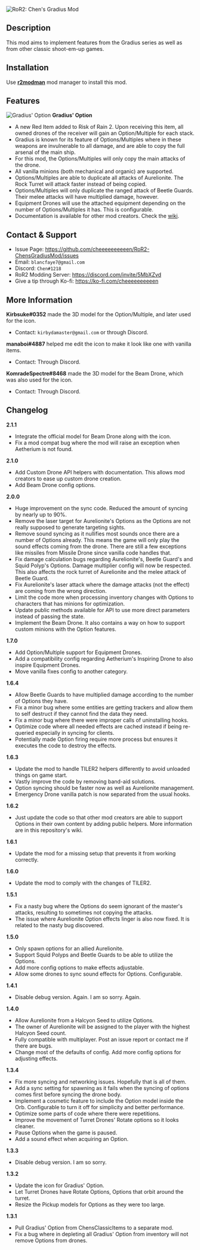 ![RoR2: Chen's Gradius Mod](https://i.imgur.com/yIMFu24.png)

## Description

This mod aims to implement features from the Gradius series as well as from other classic shoot-em-up games.

## Installation

Use **[r2modman](https://thunderstore.io/package/ebkr/r2modman/)** mod manager to install this mod.

## Features

![Gradius' Option](https://puu.sh/GBI6M.png)
**Gradius' Option**
- A new Red Item added to Risk of Rain 2. Upon receiving this item, all owned drones of the receiver will gain an Option/Multiple for each stack.
- Gradius is known for its feature of Options/Multiples where in these weapons are invulnerable to all damage, and are able to copy the full arsenal of the main ship.
- For this mod, the Options/Multiples will only copy the main attacks of the drone.
- All vanilla minions (both mechanical and organic) are supported.
- Options/Multiples are able to duplicate all attacks of Aurelionite. The Rock Turret will attack faster instead of being copied.
- Options/Multiples will only duplicate the ranged attack of Beetle Guards. Their melee attacks will have multiplied damage, however.
- Equipment Drones will use the attached equipment depending on the number of Options/Multiples it has. This is configurable.
- Documentation is available for other mod creators. Check the [wiki](https://github.com/cheeeeeeeeeen/RoR2-ChensGradiusMod/wiki).

## Contact & Support

- Issue Page: https://github.com/cheeeeeeeeeen/RoR2-ChensGradiusMod/issues
- Email: `blancfaye7@gmail.com`
- Discord: `Chen#1218`
- RoR2 Modding Server: https://discord.com/invite/5MbXZvd
- Give a tip through Ko-fi: https://ko-fi.com/cheeeeeeeeeen

## More Information

**Kirbsuke#0352** made the 3D model for the Option/Multiple, and later used for the icon.
- Contact: `kirbydamaster@gmail.com` or through Discord.

**manaboi#4887** helped me edit the icon to make it look like one with vanilla items.
- Contact: Through Discord.

**KomradeSpectre#8468** made the 3D model for the Beam Drone, which was also used for the icon.
- Contact: Through Discord.

## Changelog

**2.1.1**
- Integrate the official model for Beam Drone along with the icon.
- Fix a mod compat bug where the mod will raise an exception when Aetherium is not found.

**2.1.0**
- Add Custom Drone API helpers with documentation. This allows mod creators to ease up custom drone creation.
- Add Beam Drone config options.

**2.0.0**
- Huge improvement on the sync code. Reduced the amount of syncing by nearly up to 90%.
- Remove the laser target for Aurelionite's Options as the Options are not really supposed to generate targeting sights.
- Remove sound syncing as it nullifies most sounds once there are a number of Options already. This means the game will only play the sound effects coming from the drone. There are still a few exceptions like missiles from Missile Drone since vanilla code handles that.
- Fix damage calculation bugs regarding Aurelionite's, Beetle Guard's and Squid Polyp's Options. Damage multiplier config will now be respected. This also affects the rock turret of Aurelionite and the melee attack of Beetle Guard.
- Fix Aurelionite's laser attack where the damage attacks (not the effect) are coming from the wrong direction.
- Limit the code more when processing inventory changes with Options to characters that has minions for optimization.
- Update public methods available for API to use more direct parameters instead of passing the state.
- Implement the Beam Drone. It also contains a way on how to support custom minions with the Option features.

**1.7.0**
- Add Option/Multiple support for Equipment Drones.
- Add a compatibility config regarding Aetherium's Inspiring Drone to also inspire Equipment Drones.
- Move vanilla fixes config to another category.

**1.6.4**
- Allow Beetle Guards to have multiplied damage according to the number of Options they have.
- Fix a minor bug where some entities are getting trackers and allow them to self destruct if they cannot find the data they need.
- Fix a minor bug where there were improper calls of uninstalling hooks.
- Optimize code where all needed effects are cached instead if being re-queried especially in syncing for clients.
- Potentially made Option firing require more process but ensures it executes the code to destroy the effects.

**1.6.3**
- Update the mod to handle TILER2 helpers differently to avoid unloaded things on game start.
- Vastly improve the code by removing band-aid solutions.
- Option syncing should be faster now as well as Aurelionite management.
- Emergency Drone vanilla patch is now separated from the usual hooks.

**1.6.2**
- Just update the code so that other mod creators are able to support Options in their own content by adding public helpers. More information are in this repository's wiki.

**1.6.1**
- Update the mod for a missing setup that prevents it from working correctly.

**1.6.0**
- Update the mod to comply with the changes of TILER2.

**1.5.1**
- Fix a nasty bug where the Options do seem ignorant of the master's attacks, resulting to sometimes not copying the attacks.
- The issue where Aurelionite Option effects linger is also now fixed. It is related to the nasty bug discovered.

**1.5.0**
- Only spawn options for an allied Aurelionite.
- Support Squid Polyps and Beetle Guards to be able to utilize the Options.
- Add more config options to make effects adjustable.
- Allow some drones to sync sound effects for Options. Configurable.

**1.4.1**
- Disable debug version. Again. I am so sorry. Again.

**1.4.0**
- Allow Aurelionite from a Halcyon Seed to utilize Options.
- The owner of Aurelionite will be assigned to the player with the highest Halcyon Seed count.
- Fully compatible with multiplayer. Post an issue report or contact me if there are bugs.
- Change most of the defaults of config. Add more config options for adjusting effects.

**1.3.4**
- Fix more syncing and networking issues. Hopefully that is all of them.
- Add a sync setting for spawning as it fails when the syncing of options comes first before syncing the drone body.
- Implement a cosmetic feature to include the Option model inside the Orb. Configurable to turn it off for simplicity and better performance.
- Optimize some parts of code where there were repetitions.
- Improve the movement of Turret Drones' Rotate options so it looks cleaner.
- Pause Options when the game is paused.
- Add a sound effect when acquiring an Option.

**1.3.3**
- Disable debug version. I am so sorry.

**1.3.2**
- Update the icon for Gradius' Option.
- Let Turret Drones have Rotate Options, Options that orbit around the turret.
- Resize the Pickup models for Options as they were too large.

**1.3.1**
- Pull Gradius' Option from ChensClassicItems to a separate mod.
- Fix a bug where in depleting all Gradius' Option from inventory will not remove Options from drones.
